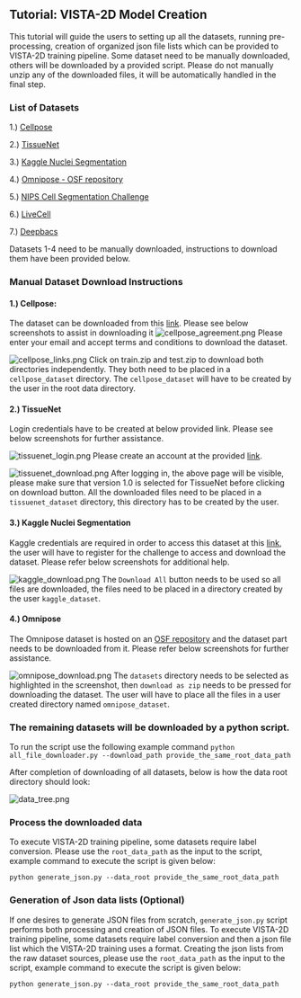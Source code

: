 ## Tutorial: VISTA-2D Model Creation

This tutorial will guide the users to setting up all the datasets, running pre-processing, creation of organized json file lists which can be provided to VISTA-2D training pipeline.
Some dataset need to be manually downloaded, others will be downloaded by a provided script. Please do not manually unzip any of the downloaded files, it will be automatically handled in the final step.

### List of Datasets
1.) [Cellpose](https://www.cellpose.org/dataset)

2.) [TissueNet](https://datasets.deepcell.org/login)

3.) [Kaggle Nuclei Segmentation](https://www.kaggle.com/c/data-science-bowl-2018/data)

4.) [Omnipose - OSF repository](https://osf.io/xmury/)

5.) [NIPS Cell Segmentation Challenge](https://neurips22-cellseg.grand-challenge.org/)

6.) [LiveCell](https://sartorius-research.github.io/LIVECell/)

7.) [Deepbacs](https://github.com/HenriquesLab/DeepBacs/wiki/Segmentation)

Datasets 1-4 need to be manually downloaded, instructions to download them have been provided below.

### Manual Dataset Download Instructions
#### 1.) Cellpose:
The dataset can be downloaded from this [link](https://www.cellpose.org/dataset). Please see below screenshots to assist in downloading it
![cellpose_agreement.png](cellpose_agreement.png)
Please enter your email and accept terms and conditions to download the dataset.

![cellpose_links.png](cellpose_links.png)
Click on train.zip and test.zip to download both directories independently. They both need to be placed in a `cellpose_dataset` directory. The `cellpose_dataset` will have to be created by the user in the root data directory.

#### 2.) TissueNet
Login credentials have to be created at below provided link. Please see below screenshots for further assistance.

![tissuenet_login.png](tissuenet_login.png)
Please create an account at the provided [link](https://datasets.deepcell.org/login).

![tissuenet_download.png](tissuenet_download.png)
After logging in, the above page will be visible, please make sure that version 1.0 is selected for TissueNet before clicking on download button.
All the downloaded files need to be placed in a `tissuenet_dataset` directory, this directory has to be created by the user.

#### 3.) Kaggle Nuclei Segmentation
Kaggle credentials are required in order to access this dataset at this [link](https://www.kaggle.com/c/data-science-bowl-2018/data), the user will have to register for the challenge to access and download the dataset.
Please refer below screenshots for additional help.

![kaggle_download.png](kaggle_download.png)
The `Download All` button needs to be used so all files are downloaded, the files need to be placed in a directory created by the user `kaggle_dataset`.

#### 4.) Omnipose
The Omnipose dataset is hosted on an [OSF repository](https://osf.io/xmury/) and the dataset part needs to be downloaded from it. Please refer below screenshots for further assistance.

![omnipose_download.png](omnipose_download.png)
The `datasets` directory needs to be selected as highlighted in the screenshot, then `download as zip` needs to be pressed for downloading the dataset. The user will have to place all the files in
a user created directory named `omnipose_dataset`.

### The remaining datasets will be downloaded by a python script.
To run the script use the following example command `python all_file_downloader.py --download_path provide_the_same_root_data_path`

After completion of downloading of all datasets, below is how the data root directory should look:

![data_tree.png](data_tree.png)

### Process the downloaded data
To execute VISTA-2D training pipeline, some datasets require label conversion. Please use the `root_data_path` as the input to the script, example command to execute the script is given below:

`python generate_json.py --data_root provide_the_same_root_data_path`

### Generation of Json data lists (Optional)
If one desires to generate JSON files from scratch, `generate_json.py` script performs both processing and creation of JSON files.
To execute VISTA-2D training pipeline, some datasets require label conversion and then a json file list which the VISTA-2D training uses a format.
Creating the json lists from the raw dataset sources, please use the `root_data_path` as the input to the script, example command to execute the script is given below:

`python generate_json.py --data_root provide_the_same_root_data_path`
